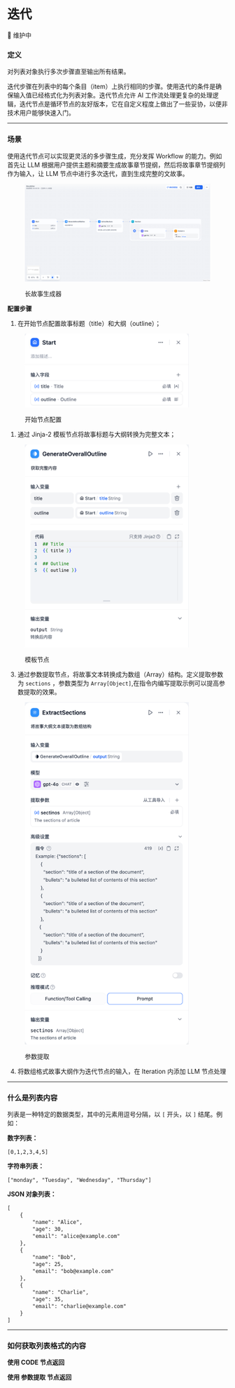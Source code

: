 # 迭代

🚧 维护中

### 定义

对列表对象执行多次步骤直至输出所有结果。

迭代步骤在列表中的每个条目（item）上执行相同的步骤。使用迭代的条件是确保输入值已经格式化为列表对象。迭代节点允许 AI 工作流处理更复杂的处理逻辑，迭代节点是循环节点的友好版本，它在自定义程度上做出了一些妥协，以便非技术用户能够快速入门。

***

### 场景

使用迭代节点可以实现更灵活的多步骤生成，充分发挥 Workflow 的能力。例如首先让 LLM 根据用户提供主题和摘要生成故事章节提纲，然后将故事章节提纲列作为输入，让 LLM 节点中进行多次迭代，直到生成完整的文故事。

<figure><img src="../../../.gitbook/assets/image (207).png" alt=""><figcaption><p>长故事生成器</p></figcaption></figure>

**配置步骤**

1. 在开始节点配置故事标题（title）和大纲（outline）；

<figure><img src="../../../.gitbook/assets/image (211).png" alt="" width="375"><figcaption><p>开始节点配置</p></figcaption></figure>

1. 通过 Jinja-2 模板节点将故事标题与大纲转换为完整文本；

<figure><img src="../../../.gitbook/assets/image (209).png" alt="" width="375"><figcaption><p>模板节点</p></figcaption></figure>

3. 通过参数提取节点，将故事文本转换成为数组（Array）结构。定义提取参数为 `sections` ，参数类型为 `Array[Object]`,在指令内编写提取示例可以提高参数提取的效果。

<figure><img src="../../../.gitbook/assets/image (210).png" alt="" width="375"><figcaption><p>参数提取</p></figcaption></figure>

4. 将数组格式故事大纲作为迭代节点的输入，在 Iteration 内添加 LLM 节点处理



***

### 什么是列表内容

列表是一种特定的数据类型，其中的元素用逗号分隔，以 `[` 开头，以 `]` 结尾。例如：

**数字列表：**

```
[0,1,2,3,4,5]
```

**字符串列表：**

```
["monday", "Tuesday", "Wednesday", "Thursday"]
```

**JSON 对象列表：**

```
[
    {
        "name": "Alice",
        "age": 30,
        "email": "alice@example.com"
    },
    {
        "name": "Bob",
        "age": 25,
        "email": "bob@example.com"
    },
    {
        "name": "Charlie",
        "age": 35,
        "email": "charlie@example.com"
    }
]
```

***

### 如何获取列表格式的内容

**使用 CODE 节点返回**



**使用 参数提取 节点返回**

